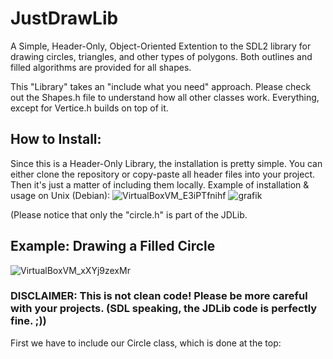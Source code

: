 # JustDrawLib
A Simple, Header-Only, Object-Oriented Extention to the SDL2 library for drawing circles, triangles, and other types of polygons.
Both outlines and filled algorithms are provided for all shapes.

This "Library" takes an "include what you need" approach. Please check out the Shapes.h file to understand how all other classes work.
Everything, except for Vertice.h builds on top of it.

## How to Install:
Since this is a Header-Only Library, the installation is pretty simple. You can either clone the repository or copy-paste all header files into your project. Then it's just a matter of including them locally.
Example of installation & usage on Unix (Debian):
![VirtualBoxVM_E3iPTfnihf](https://user-images.githubusercontent.com/24589394/135331199-78819ce3-3e83-4f09-b9fc-aed39e18cef7.png)
![grafik](https://user-images.githubusercontent.com/24589394/135331395-49d0f60f-8a24-42fa-ba42-102df3daa586.png)

(Please notice that only the "circle.h" is part of the JDLib.

## Example: Drawing a Filled Circle
![VirtualBoxVM_xXYj9zexMr](https://user-images.githubusercontent.com/24589394/135331520-4cb98ace-ca00-498d-a4a6-065201e9299a.png)
### DISCLAIMER: This is not clean code! Please be more careful with your projects. (SDL speaking, the JDLib code is perfectly fine. ;))

First we have to include our Circle class, which is done at the top:

